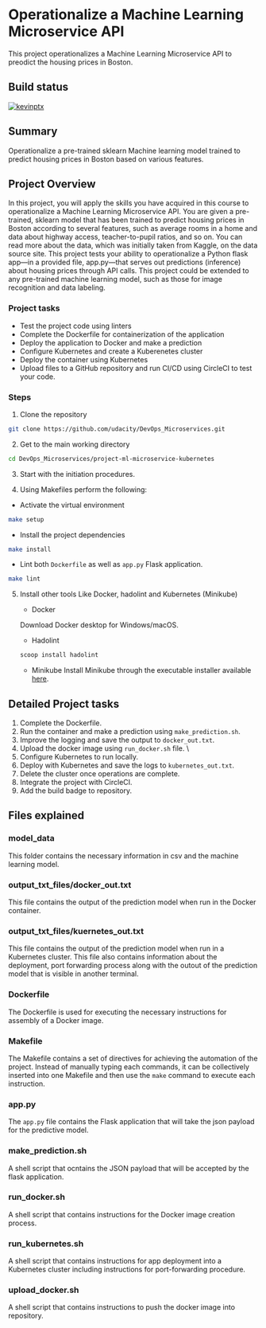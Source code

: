# Operationalize a Machine Learning Microservice API
This project operationalizes a Machine Learning Microservice API to preodict the housing prices in Boston.

## Build status
[![kevinptx](https://circleci.com/gh/kevinptx/udacity-project4.svg?style=svg)](https://circleci.com/gh/circleci/circleci-docs)


## Summary
Operationalize a pre-trained sklearn Machine learning model trained to predict housing prices in Boston based on various features. 

## Project Overview
In this project, you will apply the skills you have acquired in this course to operationalize a Machine Learning Microservice API.
You are given a pre-trained, sklearn model that has been trained to predict housing prices in Boston according to several features, 
such as average rooms in a home and data about highway access, teacher-to-pupil ratios, and so on. You can read more about the data, 
which was initially taken from Kaggle, on the data source site. This project tests your ability to operationalize a Python 
flask app—in a provided file, app.py—that serves out predictions (inference) about housing prices through API calls. 
This project could be extended to any pre-trained machine learning model, such as those for image recognition and data labeling.

### Project tasks

- Test the project code using linters
- Complete the Dockerfile for containerization of the application
- Deploy the application to Docker and make a prediction
- Configure Kubernetes and create a Kuberenetes cluster
- Deploy the container using Kubernetes
- Upload files to a GitHub repository and run CI/CD using CircleCI to test your code. 

### Steps

1. Clone the repository 
```bash
git clone https://github.com/udacity/DevOps_Microservices.git
```

2. Get to the main working directory
```bash
cd DevOps_Microservices/project-ml-microservice-kubernetes
```

3. Start with the initiation procedures.

4. Using Makefiles perform the following:

  - Activate the virtual environment
  ```bash
  make setup
  ```
  
  - Install the project dependencies
  ```bash
  make install
  ```
  
  - Lint both `Dockerfile` as well as `app.py` Flask application.
  ```bash
  make lint
  ```
  
5. Install other tools Like Docker, hadolint and Kubernetes (Minikube)

	- Docker
	
	Download Docker desktop for Windows/macOS.
	
	- Hadolint
	```powershell
	scoop install hadolint
	```
	
	- Minikube
	Install Minikube through the executable installer available [here](https://github.com/kubernetes/minikube/releases/latest).

## Detailed Project tasks

1. Complete the Dockerfile.
2. Run the container and make a prediction using `make_prediction.sh`.
3. Improve the logging and save the output to `docker_out.txt`.
4. Upload the docker image using `run_docker.sh` file. \
5. Configure Kubernetes to run locally.
6. Deploy with Kubernetes and save the logs to `kubernetes_out.txt`.
7. Delete the cluster once operations are complete. 
8. Integrate the project with CircleCI.
9. Add the build badge to repository.

## Files explained

### model_data
This folder contains the necessary information in csv and the machine learning model. 

### output_txt_files/docker_out.txt
This file contains the output of the prediction model when run in the Docker container.

### output_txt_files/kuernetes_out.txt
This file contains the output of the prediction model when run in a Kubernetes cluster. This file also contains information about the deployment, port forwarding process along with the outout of the prediction model that is visible in another terminal.

### Dockerfile
The Dockerfile is used for executing the necessary instructions for assembly of a Docker image.

### Makefile
The Makefile contains a set of directives for achieving the automation of the project. Instead of manually typing each commands, it can be collectively inserted into one Makefile and then use the `make` command to execute each instruction.

### app.py
The `app.py` file contains the Flask application that will take the json payload for the predictive model. 

### make_prediction.sh
A shell script that ocntains the JSON payload that will be accepted by the flask application.

### run_docker.sh
A shell script that contains instructions for the Docker image creation process.

### run_kubernetes.sh
A shell script that contains instructions for app deployment into a Kubernetes cluster including instructions for port-forwarding procedure.

### upload_docker.sh
A shell script that contains instructions to push the docker image into repository.
